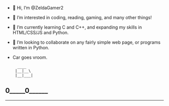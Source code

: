 - 👋 Hi, I’m @ZeldaGamer2
- 👀 I’m interested in coding, reading, gaming, and many other things!
- 🌱 I’m currently learning C and C++, and expanding my skills in HTML/CSS/JS and Python.
- 💞️ I’m looking to collaborate on any fairly simple web page, or programs written in Python.

- Car goes vroom.

        ____
       |__|__\
       |__|___|
 ______0_____0____________
 -------------------------
 _________________________
